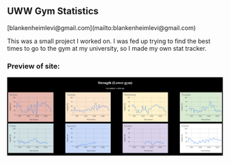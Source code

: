 <h2>UWW Gym Statistics</h2>
<p>
[blankenheimlevi@gmail.com](mailto:blankenheimlevi@gmail.com)
</p>
<p>This was a small project I worked on. I was fed up trying to find the best times to go to the gym at my university, so I made my own stat tracker.</p>

<h3>Preview of site:</h3>
<img src="gymstats.png"/>
